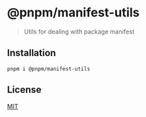 # @pnpm/manifest-utils

> Utils for dealing with package manifest

## Installation

```
pnpm i @pnpm/manifest-utils

```

## License

[MIT](LICENSE)
